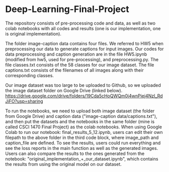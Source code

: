 # Deep-Learning-Final-Project

The repository consists of pre-processing code and data, as well as two colab notebooks with all codes and results (one is our implementation, one is original implementation). 

The folder image-caption data contains four files. We referred to HW5 when preprocessing our data to generate captions for input images. Our codes for data preprocessing and caption generation are in the file HW5.ipynb (modified from hw5, used for pre-processing), and preprocessing.py. The file classes.txt consists of the 58 classes for our image dataset. The file captions.txt consists of the filenames of all images along with their corresponding classes.

Our image dataset was too large to be uploaded to Github, so we uploaded the image dataset folder on Google Drive (linked below).
https://drive.google.com/drive/folders/19Cda5cHoQWQm0j4wnPiej4NzI_RdJiFO?usp=sharing

To run the notebooks, we need to upload both image dataset (the folder from Google Drive) and caption data ("image-caption data/captions.txt"), and then put the datasets and the notebooks in the same folder (mine is called CSCI 1470 Final Project) as the colab notebooks. When using Google Colab to run our notebook: final_results_5_12.ipynb, users can edit their own filepath to the above folder in the third code block, where image_path and caption_file are defined. To see the results, users could run everything and see the loss reports in the main function as well as the generated images. Users can also compare the results to the ones generated from the notebook: "original_implementation_+_our_dataset.ipynb", which contains the results from using the original model on our dataset.
